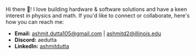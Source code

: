 Hi there 👋!
I love building hardware & software solutions and have a keen interest in physics and math. If you'd like to connect or collaborate, here's how you can reach me: 
- **Email:** ashmit.dutta105@gmail.com | ashmitd2@illinois.edu 
- **Discord:** aedutta
- **LinkedIn:** [ashmitdutta](https://www.linkedin.com/in/ashmitdutta/)
<!--
**aedutta/aedutta** is a ✨ _special_ ✨ repository because its `README.md` (this file) appears on your GitHub profile.

Here are some ideas to get you started:

- 🔭 I’m currently working on ...
- 🌱 I’m currently learning ...
- 👯 I’m looking to collaborate on ...
- 🤔 I’m looking for help with ...
- 💬 Ask me about ...
- 📫 How to reach me: ...
- 😄 Pronouns: ...
- ⚡ Fun fact: ...
-->
